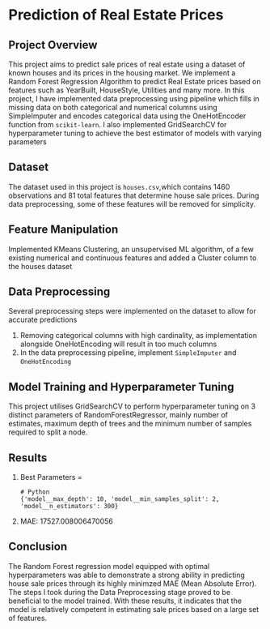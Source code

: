 # Prediction of Real Estate Prices
## Project Overview
This project aims to predict sale prices of real estate using a dataset of known houses and its prices in the housing market. We implement a Random Forest Regression Algorithm to predict Real Estate prices based on features such as YearBuilt, HouseStyle, Utilities and many more.
In this project, I have implemented data preprocessing using pipeline which fills in missing data on both categorical and numerical columns using SimpleImputer and encodes categorical data using the OneHotEncoder function from ```scikit-learn```. I also implemented GridSearchCV for hyperparameter tuning to achieve the best estimator of models with varying parameters
## Dataset
The dataset used in this project is ```houses.csv```,which contains 1460 observations and 81 total features that determine house sale prices. During data preprocessing, some of these features will be removed for simplicity.
## Feature Manipulation
Implemented KMeans Clustering, an unsupervised ML algorithm, of a few existing numerical and continuous features  and added a Cluster column to the houses dataset
## Data Preprocessing
Several preprocessing steps were implemented on the dataset to allow for accurate predictions
1. Removing categorical columns with high cardinality, as implementation alongside OneHotEncoding will result in too much columns
2. In the data preprocessing pipeline, implement ```SimpleImputer``` and ```OneHotEncoding```
   
## Model Training and Hyperparameter Tuning
This project utilises GridSearchCV to perform hyperparameter tuning on 3 distinct parameters of RandomForestRegressor, mainly number of estimates, maximum depth of trees and the minimum number of samples required to split a node.
## Results
1. Best Parameters =
   ```
   # Python
   {'model__max_depth': 10, 'model__min_samples_split': 2, 'model__n_estimators': 300}
   ```
3. MAE: 17527.008006470056

## Conclusion
The Random Forest regression model equipped with optimal hyperparameters was able to demonstrate a strong ability in predicting house sale prices through its highly minimzed MAE (Mean Absolute Error). The steps I took during the Data Preprocessing stage proved to be beneficial to the model trained. With these results, it indicates that the model is relatively competent in estimating sale prices based on a large set of features.
